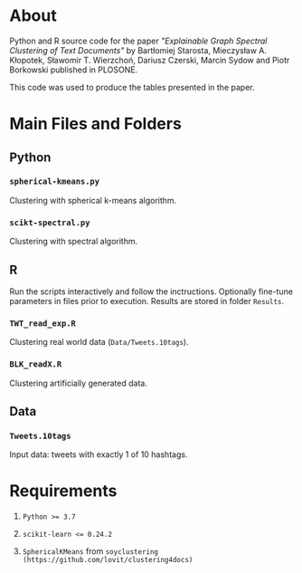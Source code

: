 
# About
Python and R source code for the paper _"Explainable Graph Spectral Clustering of Text Documents"_
by Bartłomiej Starosta, Mieczysław A. Kłopotek, Sławomir T. Wierzchoń, Dariusz Czerski, Marcin Sydow and Piotr Borkowski
published in PLOSONE.

This code was used to produce the tables presented in the paper.


# Main Files and Folders

## Python 

### ``spherical-kmeans.py``

Clustering with spherical k-means algorithm.

### ``scikt-spectral.py``

Clustering with spectral algorithm.


## R

Run the scripts interactively and follow the inctructions.
Optionally fine-tune parameters in files prior to execution. 
Results are stored in folder ``Results``.

### ``TWT_read_exp.R``

Clustering real world data (``Data/Tweets.10tags``). 

### ``BLK_readX.R``

Clustering artificially generated data.


## Data

### ``Tweets.10tags``

Input data: tweets with exactly 1 of 10 hashtags.

# Requirements

1. ``Python >= 3.7``

2. ``scikit-learn <= 0.24.2``

3.  ``SphericalKMeans`` from ``soyclustering (https://github.com/lovit/clustering4docs)``